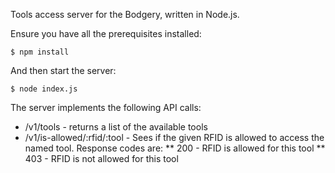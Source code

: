 Tools access server for the Bodgery, written in Node.js.

Ensure you have all the prerequisites installed:

    $ npm install

And then start the server:

    $ node index.js

The server implements the following API calls:

* /v1/tools - returns a list of the available tools
* /v1/is-allowed/:rfid/:tool - Sees if the given RFID is allowed to access 
  the named tool. Response codes are:
** 200 - RFID is allowed for this tool
** 403 - RFID is not allowed for this tool
